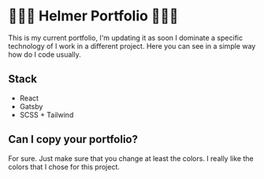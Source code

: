 # 👨🏻‍💻 Helmer Portfolio 👨🏻‍💻

This is my current portfolio, I'm updating it as soon I dominate a specific technology of I work in a different project. Here you can see in a simple way how do I code usually.

## Stack
- React
- Gatsby
- SCSS + Tailwind

## Can I copy your portfolio?
For sure. Just make sure that you change at least the colors. I really like the colors that I chose for this project.
